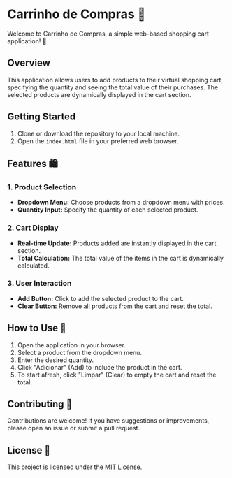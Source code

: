 # Carrinho de Compras 🛒

Welcome to Carrinho de Compras, a simple web-based shopping cart application! 🌟

## Overview

This application allows users to add products to their virtual shopping cart, specifying the quantity and seeing the total value of their purchases. The selected products are dynamically displayed in the cart section.

## Getting Started

1. Clone or download the repository to your local machine.
2. Open the `index.html` file in your preferred web browser.

## Features 🛍️

### 1. Product Selection

- **Dropdown Menu:** Choose products from a dropdown menu with prices.
- **Quantity Input:** Specify the quantity of each selected product.

### 2. Cart Display

- **Real-time Update:** Products added are instantly displayed in the cart section.
- **Total Calculation:** The total value of the items in the cart is dynamically calculated.

### 3. User Interaction

- **Add Button:** Click to add the selected product to the cart.
- **Clear Button:** Remove all products from the cart and reset the total.

## How to Use 🚀

1. Open the application in your browser.
2. Select a product from the dropdown menu.
3. Enter the desired quantity.
4. Click "Adicionar" (Add) to include the product in the cart.
5. To start afresh, click "Limpar" (Clear) to empty the cart and reset the total.

## Contributing 🤝

Contributions are welcome! If you have suggestions or improvements, please open an issue or submit a pull request.

## License 📜

This project is licensed under the [MIT License](LICENSE.mit).